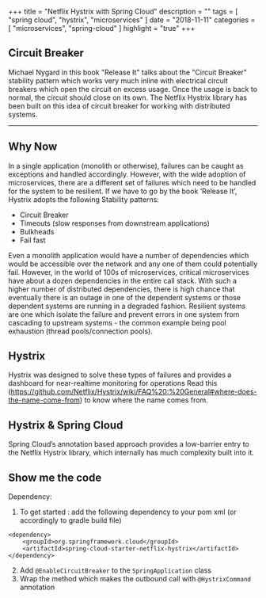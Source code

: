 +++
title = "Netflix Hystrix with Spring Cloud"
description = ""
tags = [
    "spring cloud",
    "hystrix",
    "microservices"
]
date = "2018-11-11"
categories = [
    "microservices",
    "spring-cloud"
]
highlight = "true"
+++

## Circuit Breaker

Michael Nygard in this book "Release It" talks about the "Circuit Breaker" stability pattern which works very much inline with electrical circuit breakers which open the circuit on excess usage. Once the usage is back to normal, the circuit should close on its own.
The Netflix Hystrix library has been built on this idea of circuit breaker for working with distributed systems.

***

## Why Now

In a single application (monolith or otherwise), failures can be caught as exceptions and handled accordingly. However, with the wide adoption of microservices, there are a different set of failures which need to be handled for the system to be resilient.
If we have to go by the book ‘Release It’, Hystrix adopts the following Stability patterns:
* Circuit Breaker
* Timeouts (slow responses from downstream applications)
* Bulkheads 
* Fail fast

Even a monolith application would have a number of dependencies which would be accessible over the network and any one of them could potentially fail. However, in the world of 100s of microservices, critical microservices have about a dozen dependencies in the entire call stack. With such a higher number of distributed dependencies, there is high chance that eventually there is an outage in one of the dependent systems or those dependent systems are running in a degraded fashion.
Resilient systems are one which isolate the failure and prevent errors in one system from cascading to upstream systems - the common example being pool exhaustion (thread pools/connection pools).

## Hystrix

Hystrix was designed to solve these types of failures and provides a dashboard for near-realtime monitoring for operations
Read this (https://github.com/Netflix/Hystrix/wiki/FAQ%20:%20General#where-does-the-name-come-from) to know where the name comes from.

## Hystrix & Spring Cloud

Spring Cloud’s annotation based approach provides a low-barrier entry to the Netflix Hystrix library, which internally has much complexity built into it. 

## Show me the code

Dependency:
1.	To get started : add the following dependency to your pom xml (or accordingly to gradle build file)
```
<dependency>
    <groupId>org.springframework.cloud</groupId>
    <artifactId>spring-cloud-starter-netflix-hystrix</artifactId>
</dependency>
```        
2.	Add `@EnableCircuitBreaker` to the `SpringApplication` class
3.	Wrap the method which makes the outbound call with `@HystrixCommand` annotation
